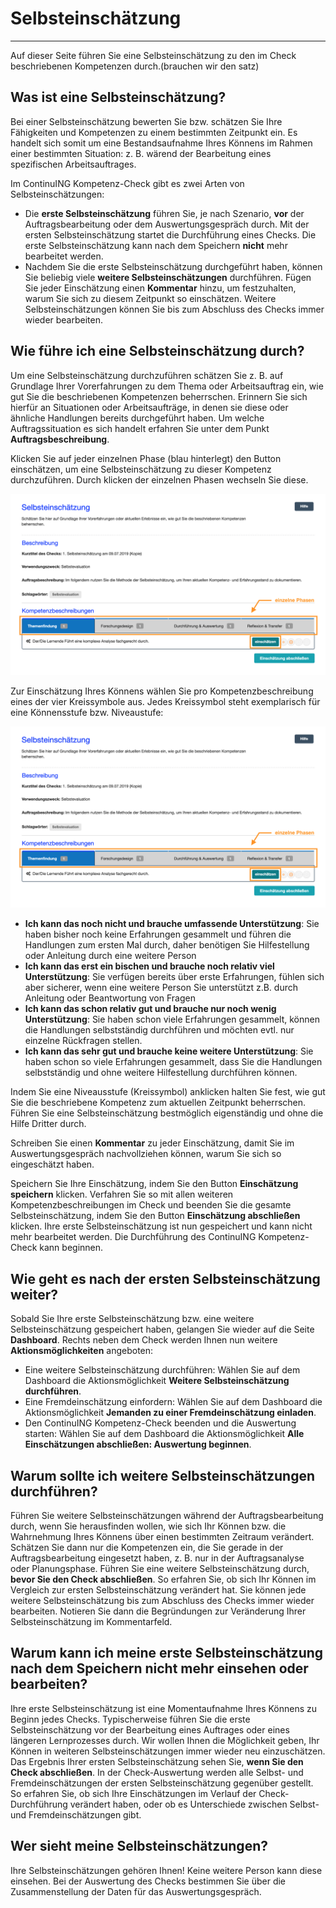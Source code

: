 # Selbsteinschätzung
- - -
Auf dieser Seite führen Sie eine Selbsteinschätzung zu den im Check beschriebenen Kompetenzen durch.(brauchen wir den satz)

## Was ist eine Selbsteinschätzung?

Bei einer Selbsteinschätzung bewerten Sie bzw. schätzen Sie Ihre Fähigkeiten und Kompetenzen zu einem bestimmten Zeitpunkt ein. 
Es handelt sich somit um eine Bestandsaufnahme Ihres Könnens im Rahmen einer bestimmten Situation: 
z. B. wärend der Bearbeitung eines spezifischen Arbeitsauftrages.

Im ContinuING Kompetenz-Check gibt es zwei Arten von Selbsteinschätzungen: 
* Die **erste Selbsteinschätzung** führen Sie, je nach Szenario, **vor** der Auftragsbearbeitung oder dem Auswertungsgespräch durch. Mit der ersten Selbsteinschätzung startet die Durchführung eines Checks. Die erste Selbsteinschätzung kann nach dem Speichern **nicht** mehr bearbeitet werden.
* Nachdem Sie die erste Selbsteinschätzung durchgeführt haben, können Sie beliebig viele **weitere Selbsteinschätzungen** durchführen. Fügen Sie jeder Einschätzung einen **Kommentar** hinzu, um festzuhalten, warum Sie sich zu diesem Zeitpunkt so einschätzen. Weitere Selbsteinschätzungen können Sie bis zum Abschluss des Checks immer wieder bearbeiten.

## Wie führe ich eine Selbsteinschätzung durch?
Um eine Selbsteinschätzung durchzuführen schätzen Sie z. B. auf Grundlage Ihrer Vorerfahrungen zu dem Thema oder Arbeitsauftrag ein, wie gut Sie die beschriebenen Kompetenzen beherrschen. Erinnern Sie sich hierfür an Situationen oder Arbeitsaufträge, in denen sie diese oder ähnliche Handlungen bereits durchgeführt haben. Um welche Auftragssituation es sich handelt erfahren Sie unter dem Punkt **Auftragsbeschreibung**.  

Klicken Sie auf jeder einzelnen Phase (blau hinterlegt) den Button einschätzen, um eine Selbsteinschätzung zu dieser Kompetenz durchzuführen. Durch klicken der einzelnen Phasen wechseln Sie diese. 

![Klicken Sie diesen Button, um eine Selbsteinschätzung zu einer Kompetenzbeschreibung durchzuführen](media/Selbsteinschaetzung.jpg)

Zur Einschätzung Ihres Könnens wählen Sie pro Kompetenzbeschreibung eines der vier Kreissymbole aus. Jedes Kreissymbol steht exemplarisch für eine Könnensstufe bzw. Niveaustufe: 

![Klicken Sie diesen Button, um eine Selbsteinschätzung zu einer Kompetenzbeschreibung durchzuführen](media/Selbsteinschaetzung.jpg)

* **Ich kann das noch nicht und brauche umfassende Unterstützung**: Sie haben bisher noch keine Erfahrungen gesammelt und führen die Handlungen zum ersten Mal durch, daher benötigen Sie Hilfestellung oder Anleitung durch eine weitere Person
* **Ich kann das erst ein bischen und brauche noch relativ viel Unterstützung**: Sie verfügen bereits über erste Erfahrungen, fühlen sich aber sicherer, wenn eine weitere Person Sie unterstützt z.B. durch Anleitung oder Beantwortung von Fragen
* **Ich kann das schon relativ gut und brauche nur noch wenig Unterstützung**: Sie haben schon viele Erfahrungen gesammelt, können die Handlungen selbstständig durchführen und möchten evtl. nur einzelne Rückfragen stellen.
* **Ich kann das sehr gut und brauche keine weitere Unterstützung**: Sie haben schon so viele Erfahrungen gesammelt, dass Sie die Handlungen selbstständig und ohne weitere Hilfestellung durchführen können.

Indem Sie eine Niveausstufe (Kreissymbol) anklicken halten Sie fest, wie gut Sie die beschriebene Kompetenz zum aktuellen Zeitpunkt beherrschen. 
Führen Sie eine Selbsteinschätzung bestmöglich eigenständig und ohne die Hilfe Dritter durch.

Schreiben Sie einen **Kommentar** zu jeder Einschätzung, damit Sie im Auswertungsgespräch nachvollziehen können, warum Sie sich so eingeschätzt haben. 

Speichern Sie Ihre Einschätzung, indem Sie den Button **Einschätzung speichern** klicken.
Verfahren Sie so mit allen weiteren Kompetenzbeschreibungen im Check und beenden Sie die gesamte Selbsteinschätzung, indem Sie den Button **Einschätzung abschließen** klicken. Ihre erste Selbsteinschätzung ist nun gespeichert und kann nicht mehr bearbeitet werden. Die Durchführung des ContinuING Kompetenz-Check kann beginnen.

## Wie geht es nach der ersten Selbsteinschätzung weiter?
Sobald Sie Ihre erste Selbsteinschätzung bzw. eine weitere Selbsteinschätzung gespeichert haben, gelangen Sie wieder auf die Seite **Dashboard**. 
Rechts neben dem Check werden Ihnen nun weitere **Aktionsmöglichkeiten** angeboten:
* Eine weitere Selbsteinschätzung durchführen: Wählen Sie auf dem Dashboard die Aktionsmöglichkeit **Weitere Selbsteinschätzung durchführen**.
* Eine Fremdeinschätzung einfordern: Wählen Sie auf dem Dashboard die Aktionsmöglichkeit **Jemanden zu einer Fremdeinschätzung einladen**.
* Den ContinuING Kompetenz-Check beenden und die Auswertung starten: Wählen Sie auf dem Dashboard die Aktionsmöglichkeit **Alle Einschätzungen abschließen: Auswertung beginnen**.

## Warum sollte ich weitere Selbsteinschätzungen durchführen?

Führen Sie weitere Selbsteinschätzungen während der Auftragsbearbeitung durch, wenn Sie herausfinden wollen, wie sich Ihr Können bzw. die Wahrnehmung Ihres Könnens über einen bestimmten Zeitraum verändert. 
Schätzen Sie dann nur die Kompetenzen ein, die Sie gerade in der Auftragsbearbeitung eingesetzt haben, z. B. nur in der Auftragsanalyse oder Planungsphase.
Führen Sie eine weitere Selbsteinschätzung durch, **bevor Sie den Check abschließen**. So erfahren Sie, ob sich Ihr Können im Vergleich zur ersten Selbsteinschätzung verändert hat.
Sie können jede weitere Selbsteinschätzung bis zum Abschluss des Checks immer wieder bearbeiten. Notieren Sie dann die Begründungen zur Veränderung Ihrer Selbsteinschätzung im Kommentarfeld.

## Warum kann ich meine erste Selbsteinschätzung nach dem Speichern nicht mehr einsehen oder bearbeiten?
Ihre erste Selbsteinschätzung ist eine Momentaufnahme Ihres Könnens zu Beginn jedes Checks. Typischerweise führen Sie die erste Selbsteinschätzung vor der Bearbeitung eines Auftrages oder eines längeren Lernprozesses durch. Wir wollen Ihnen die Möglichkeit geben, Ihr Können in weiteren Selbsteinschätzungen immer wieder neu einzuschätzen. Das Ergebnis Ihrer ersten Selbsteinschätzung sehen Sie, **wenn Sie den Check abschließen**.
In der Check-Auswertung werden alle Selbst- und Fremdeinschätzungen der ersten Selbsteinschätzung gegenüber gestellt. So erfahren Sie, ob sich Ihre Einschätzungen im Verlauf der Check-Durchführung verändert haben, oder ob es Unterschiede zwischen Selbst- und Fremdeinschätzungen gibt.

## Wer sieht meine Selbsteinschätzungen?
Ihre Selbsteinschätzungen gehören Ihnen! Keine weitere Person kann diese einsehen. Bei der Auswertung des Checks bestimmen Sie über die Zusammenstellung der Daten für das Auswertungsgespräch.

